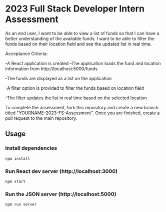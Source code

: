 # 2023 Full Stack Developer Intern Assessment

As an end user, I want to be able to view a list of funds so that I can have a better understanding of the available funds. I want to be able to filter the funds based on their location field and see the updated list in real time.

Acceptance Criteria:

-A React application is created
-The application loads the fund and location information from http://localhost:5000/funds

-The funds are displayed as a list on the application

-A filter option is provided to filter the funds based on location field

-The filter updates the list in real time based on the selected location


To complete the assessment, fork this repository and create a new branch titled "YOURNAME-2023-FS-Assessment". Once you are finished, create a pull request to the main repository.

## Usage

### Install dependencies

```
npm install
```

### Run React dev server (http://localhost:3000)

```
npm start
```

### Run the JSON server (http://localhost:5000)

```
npm run server
```
